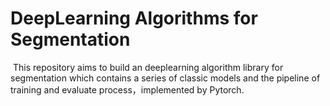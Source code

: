 # DeepLearning Algorithms for Segmentation

​		This repository aims to build an deeplearning algorithm library for segmentation which contains a series of classic models and the pipeline of training and evaluate process，implemented by Pytorch.


